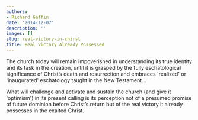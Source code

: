 ```yaml
---
authors:
- Richard Gaffin
date: '2014-12-07'
description: ''
images: []
slug: real-victory-in-chirst
title: Real Victory Already Possessed
---
```


The church today will remain impoverished in understanding its true identity and its task in the creation, until it is grasped by the fully eschatological significance of Christ’s death and resurrection and embraces 'realized' or 'inaugurated' eschatology taught in the New Testament...

What will challenge and activate and sustain the church (and give it 'optimism') in its present calling is its perception not of a presumed promise of future dominion before Christ’s return but of the real victory it already possesses in the exalted Christ.